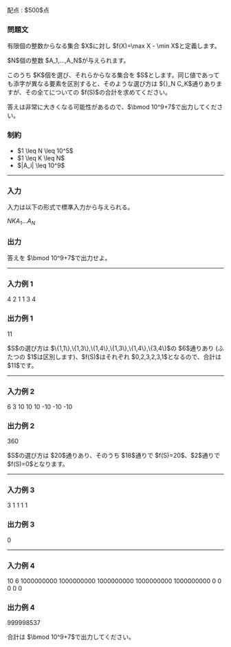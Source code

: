 
<div>

<span>

<span>

<p>
配点 : $500$点
</p>

<div>

<section>

### **問題文**

<p>
有限個の整数からなる集合 $X$に対し $f(X)=\max X - \min X$と定義します。
</p>

<p>
$N$個の整数 $A_1,...,A_N$が与えられます。
</p>

<p>
このうち $K$個を選び、それらからなる集合を $S$とします。同じ値であっても添字が異なる要素を区別すると、そのような選び方は ${}_N C_K$通りありますが、その全てについての $f(S)$の合計を求めてください。
</p>

<p>
答えは非常に大きくなる可能性があるので、$\bmod 10^9+7$で出力してください。
</p>

</section>

</div>

<div>

<section>

### **制約**

<ul>

<li>
$1 \leq N \leq 10^5$
</li>

<li>
$1 \leq K \leq N$
</li>

<li>
$|A_i| \leq 10^9$
</li>

</ul>

</section>

</div>

---

<div>

<div>

<section>

### **入力**

<p>
入力は以下の形式で標準入力から与えられる。
</p>

<div>

$N$$K$$A_1$$...$$A_N$
</div>

</section>

</div>

<div>

<section>

### **出力**

<p>
答えを $\bmod 10^9+7$で出力せよ。
</p>

</section>

</div>

</div>

---

<div>

<section>

### **入力例 1**

<div>

4 2
1 1 3 4

</div>

</section>

</div>

<div>

<section>

### **出力例 1**

<div>

11

</div>

<p>
$S$の選び方は $\{1,1\},\{1,3\},\{1,4\},\{1,3\},\{1,4\},\{3,4\}$の $6$通りあり (ふたつの $1$は区別します)、$f(S)$はそれぞれ $0,2,3,2,3,1$となるので、合計は $11$です。
</p>

</section>

</div>

---

<div>

<section>

### **入力例 2**

<div>

6 3
10 10 10 -10 -10 -10

</div>

</section>

</div>

<div>

<section>

### **出力例 2**

<div>

360

</div>

<p>
$S$の選び方は $20$通りあり、そのうち $18$通りで $f(S)=20$、$2$通りで $f(S)=0$となります。
</p>

</section>

</div>

---

<div>

<section>

### **入力例 3**

<div>

3 1
1 1 1

</div>

</section>

</div>

<div>

<section>

### **出力例 3**

<div>

0

</div>

</section>

</div>

---

<div>

<section>

### **入力例 4**

<div>

10 6
1000000000 1000000000 1000000000 1000000000 1000000000 0 0 0 0 0

</div>

</section>

</div>

<div>

<section>

### **出力例 4**

<div>

999998537

</div>

<p>
合計は $\bmod 10^9+7$で出力してください。
</p>

</section>

</div>

</span>

</span>

</div>

